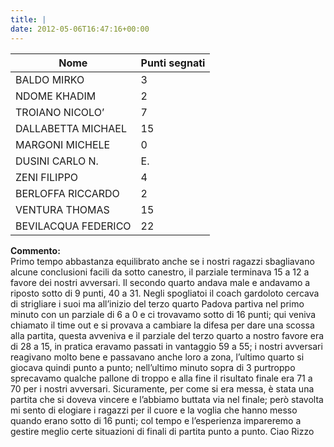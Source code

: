 ```yaml
---
title: |
date: 2012-05-06T16:47:16+00:00
---
```


| **Nome** | **Punti segnati** |
| -------- | ----------------- |
| BALDO MIRKO | 3 |
| NDOME KHADIM | 2 |
| TROIANO NICOLO’ | 7 |
| DALLABETTA MICHAEL | 15 |
| MARGONI MICHELE | 0 |
| DUSINI CARLO N.| E. |
| ZENI FILIPPO | 4 |
| BERLOFFA RICCARDO | 2 |
| VENTURA THOMAS | 15 |
| BEVILACQUA FEDERICO | 22 |

**Commento:**  
Primo tempo abbastanza equilibrato anche se i nostri ragazzi sbagliavano alcune conclusioni facili da sotto canestro, il parziale terminava 15 a 12 a favore dei nostri avversari. Il secondo quarto andava male e andavamo a riposto sotto di 9 punti, 40 a 31. Negli spogliatoi il coach gardoloto cercava di strigliare i suoi ma all’inizio del terzo quarto Padova partiva nel primo minuto con un parziale di 6 a 0 e ci trovavamo sotto di 16 punti; qui veniva chiamato il time out e si provava a cambiare la difesa per dare una scossa alla partita, questa avveniva e il parziale del terzo quarto a nostro favore era di 28 a 15, in pratica eravamo passati in vantaggio 59 a 55; i nostri avversari reagivano molto bene e passavano anche loro a zona, l’ultimo quarto si giocava quindi punto a punto; nell’ultimo minuto sopra di 3 purtroppo sprecavamo qualche pallone di troppo e alla fine il risultato finale era 71 a 70 per i nostri avversari. Sicuramente, per come si era messa, è stata una partita che si doveva vincere e l’abbiamo buttata via nel finale; però stavolta mi sento di elogiare i ragazzi per il cuore e la voglia che hanno messo quando erano sotto di 16 punti; col tempo e l’esperienza impareremo a gestire meglio certe situazioni di finali di partita punto a punto. Ciao Rizzo